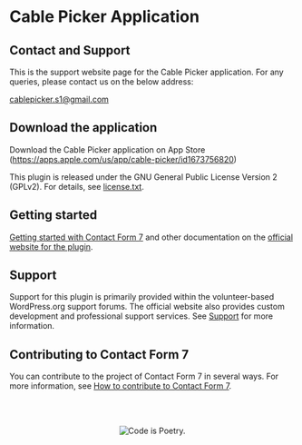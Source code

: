 

# Cable Picker Application


## Contact and Support
This is the support website page for the Cable Picker application. For any queries, please contact us on the below address:

cablepicker.s1@gmail.com




## Download the application
Download the Cable Picker application on App Store (https://apps.apple.com/us/app/cable-picker/id1673756820) 

This plugin is released under the GNU General Public License Version 2 (GPLv2). For details, see [license.txt](license.txt).


Getting started
---------------

[Getting started with Contact Form 7](https://contactform7.com/getting-started-with-contact-form-7/) and other documentation on the [official website for the plugin](https://contactform7.com/).


Support
-------

Support for this plugin is primarily provided within the volunteer-based WordPress.org support forums. The official website also provides custom development and professional support services. See [Support](https://contactform7.com/support/) for more information.


Contributing to Contact Form 7
------------------------------

You can contribute to the project of Contact Form 7 in several ways. For more information, see [How to contribute to Contact Form 7](https://contactform7.com/contributing/).


<br/><br/><p align="center"><img src="https://s.w.org/style/images/codeispoetry.png?1" alt="Code is Poetry." /></p>

